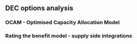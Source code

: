 ## DEC options analysis
### OCAM - Optimised Capacity Allocation Model
### Rating the benefit model - supply side integrations

